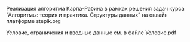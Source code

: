 Реализация алгоритма Карпа-Рабина в рамках решения задач курса “Алгоритмы: теория и практика. Структуры данных” на онлайн платформе stepik.org

Условие, ограничения и вводные данные см. в файле Условие.pdf